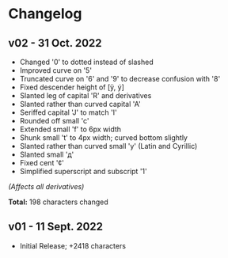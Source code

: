 # Changelog
## v02 - 31 Oct. 2022
- Changed '0' to dotted instead of slashed
- Improved curve on '5'
- Truncated curve on '6' and '9' to decrease confusion with '8'
- Fixed descender height of [ÿ, ý]
- Slanted leg of capital 'R' and derivatives
- Slanted rather than curved capital 'A'
- Seriffed capital 'J' to match 'I'
- Rounded off small 'c'
- Extended small 'f' to 6px width
- Shunk small 't' to 4px width; curved bottom slightly
- Slanted rather than curved small 'y' (Latin and Cyrillic)
- Slanted small 'д'
- Fixed cent '¢'
- Simplified superscript and subscript '1'

*(Affects all derivatives)*

**Total:** 198 characters changed

## v01 - 11 Sept. 2022
- Initial Release; +2418 characters
